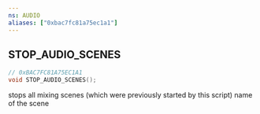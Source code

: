 ```yaml
---
ns: AUDIO
aliases: ["0xbac7fc81a75ec1a1"]
---
```

## STOP_AUDIO_SCENES

```c
// 0xBAC7FC81A75EC1A1
void STOP_AUDIO_SCENES();
```

stops all mixing scenes (which were previously started by this script)
name of the scene

